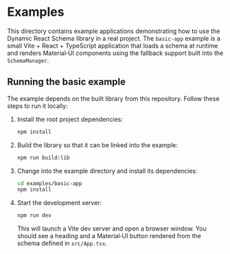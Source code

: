 # Examples

This directory contains example applications demonstrating how to use the
Dynamic React Schema library in a real project.  The `basic-app` example
is a small Vite + React + TypeScript application that loads a schema at
runtime and renders Material‑UI components using the fallback support
built into the `SchemaManager`.

## Running the basic example

The example depends on the built library from this repository.  Follow
these steps to run it locally:

1. Install the root project dependencies:

   ```bash
   npm install
   ```

2. Build the library so that it can be linked into the example:

   ```bash
   npm run build:lib
   ```

3. Change into the example directory and install its dependencies:

   ```bash
   cd examples/basic-app
   npm install
   ```

4. Start the development server:

   ```bash
   npm run dev
   ```

   This will launch a Vite dev server and open a browser window.  You
   should see a heading and a Material‑UI button rendered from the
   schema defined in `src/App.tsx`.
